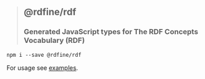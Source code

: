 > ## @rdfine/rdf
> ### Generated JavaScript types for The RDF Concepts Vocabulary (RDF)

```
npm i --save @rdfine/rdf
```

For usage see [examples](../../examples).
